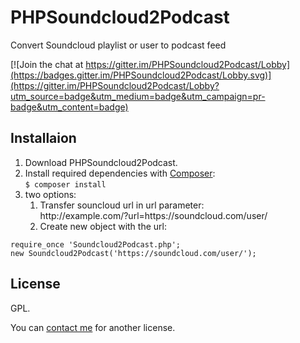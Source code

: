 # PHPSoundcloud2Podcast
Convert Soundcloud playlist or user to podcast feed

[![Join the chat at https://gitter.im/PHPSoundcloud2Podcast/Lobby](https://badges.gitter.im/PHPSoundcloud2Podcast/Lobby.svg)](https://gitter.im/PHPSoundcloud2Podcast/Lobby?utm_source=badge&utm_medium=badge&utm_campaign=pr-badge&utm_content=badge)

## Installaion
1. Download PHPSoundcloud2Podcast.
2. Install required dependencies with [Composer](https://getcomposer.org/):  
`$ composer install`
3. two options:
    1. Transfer souncloud url in url parameter:  
http://<i></i>example.com/?url=https:<i></i>//soundcloud.com/user/
    2. Create new object with the url:  
```
require_once 'Soundcloud2Podcast.php';
new Soundcloud2Podcast('https://soundcloud.com/user/');
```

## License
GPL.

You can [contact me](https://gitter.im/PHPSoundcloud2Podcast/Lobby) for another license.
